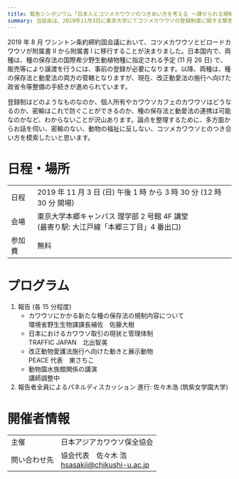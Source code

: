 ```yaml
---
title: 緊急シンポジウム「日本人とコツメカワウソのつきあい方を考える ～課せられる規制制度とその対応～」を開催します
summary: 当協会は、2019年11月3日に東京大学にてコツメカワウソの登録制度に関する緊急シンポジウムを開催します。
---
```

2019 年 8 月 ワシントン条約締約国会議において、コツメカワウソとビロードカワウソが附属書 II から附属書 I に移行することが決まりました。日本国内で、両種は、種の保存法の国際希少野生動植物種に指定される予定 (11 月 26 日) で、販売等により譲渡を行うには、事前の登録が必要になります。以降、両種は、種の保存法と動愛法の両方の管轄となりますが、現在、改正動愛法の施行へ向けた政省令等整備の手続きが進められています。

登録制はどのようなものなのか、個人所有やカワウソカフェのカワウソはどうなるのか、密輸はこれで防ぐことができるのか、種の保存法と動愛法の連携は可能なのかなど、わからないことが沢山あります。論点を整理するために、多方面からお話を伺い、密輸のない、動物の福祉に反しない、コツメカワウソとのつき合い方を模索したいと思います。


# 日程・場所
|           |                                                                                               |
| --------- | --------------------------------------------------------------------------------------------- |
| 日程      | 2019 年 11 月 3 日 (日) 午後 1 時 から 3 時 30 分 (12 時 30 分 開場)                          |
| 会場      | 東京大学本郷キャンパス 理学部 2 号館 4F 講堂<br>(最寄り駅: 大江戸線「本郷三丁目」4 番出口)    |
| 参加費    | 無料                                                                                          |


# プログラム
1. 報告 (各 15 分程度)
    - カワウソにかかる新たな種の保存法の規制内容について  
      環境省野生生物課課長補佐　佐藤大樹
    - 日本におけるカワウソ取引の現状と管理体制  
      TRAFFIC JAPAN　北出智美
    - 改正動物愛護法施行へ向けた動きと展示動物  
      PEACE 代表　東さちこ
    - 動物園水族館関係の講演  
      講師調整中
2. 報告者全員によるパネルディスカッション
   進行: 佐々木浩 (筑紫女学園大学)


# 開催者情報
|               |                                                       |
| ------------- | ----------------------------------------------------- |
| 主催          | 日本アジアカワウソ保全協会                            |
| 問い合わせ先  | 協会代表　佐々木 浩<br><hsasakii@chikushi-u.ac.jp>    |
